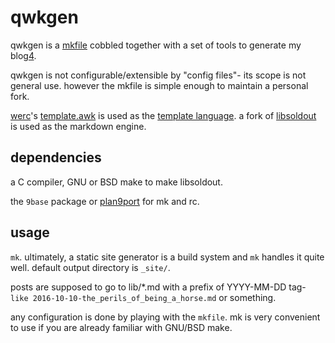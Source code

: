 # qwkgen

qwkgen is a [mkfile][6] cobbled together with a set of tools to generate my blog[4].

qwkgen is not configurable/extensible by "config files"- its scope is not general use. however the mkfile is simple enough to maintain a personal fork.

[werc][0]'s [template.awk][5] is used as the [template language][2].
a fork of [libsoldout][1] is used as the markdown engine.

## dependencies

a C compiler, GNU or BSD make to make libsoldout.

the `9base` package or [plan9port][3] for mk and rc.

## usage

`mk`. ultimately, a static site generator is a build system and `mk` handles it quite well. default output directory is `_site/`.

posts are supposed to go to lib/*.md with a prefix of YYYY-MM-DD tag- `like 2016-10-10-the_perils_of_being_a_horse.md` or something.

any configuration is done by playing with the `mkfile`. mk is very convenient to use if you are already familiar with GNU/BSD make.

[0]: http://werc.cat-v.org/
[1]: https://github.com/faelys/libsoldout
[2]: http://werc.cat-v.org/docs/rc-template-lang
[3]: https://github.com/9fans/plan9port
[4]: http://duck2.lt/
[5]: https://github.com/libduck2/qwkgen/blob/master/bin/template.awk
[6]: http://doc.cat-v.org/plan_9/4th_edition/papers/mk
